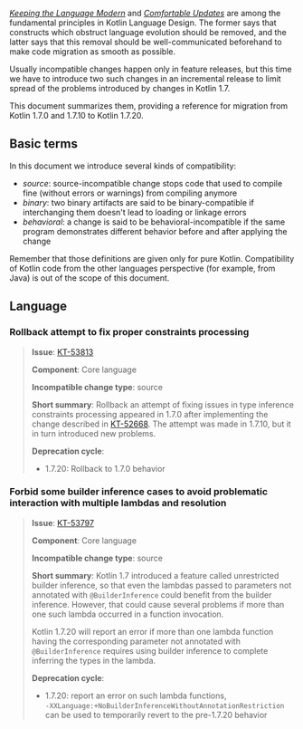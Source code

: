 [//]: # (title: Kotlin 1.7.20 的兼容性指南)

_[Keeping the Language Modern](kotlin-evolution.md)_ and _[Comfortable Updates](kotlin-evolution.md)_ are among the fundamental principles in
Kotlin Language Design. The former says that constructs which obstruct language evolution should be removed, and the
latter says that this removal should be well-communicated beforehand to make code migration as smooth as possible.

Usually incompatible changes happen only in feature releases, but this time we have to introduce two such changes
in an incremental release to limit spread of the problems introduced by changes in Kotlin 1.7.

This document summarizes them, providing a reference for migration from Kotlin 1.7.0 and 1.7.10 to Kotlin 1.7.20.

## Basic terms

In this document we introduce several kinds of compatibility:

- _source_: source-incompatible change stops code that used to compile fine (without errors or warnings) from compiling
  anymore
- _binary_: two binary artifacts are said to be binary-compatible if interchanging them doesn't lead to loading or
  linkage errors
- _behavioral_: a change is said to be behavioral-incompatible if the same program demonstrates different behavior
  before and after applying the change

Remember that those definitions are given only for pure Kotlin. Compatibility of Kotlin code from the other languages
perspective
(for example, from Java) is out of the scope of this document.

## Language

<!--
### Title

> **Issue**: [KT-NNNNN](https://youtrack.jetbrains.com/issue/KT-NNNNN)
>
> **Component**: Core language
>
> **Incompatible change type**: source
>
> **Short summary**:
>
> **Deprecation cycle**:
>
> - 1.5.20: warning
> - 1.7.0: report an error
-->

### Rollback attempt to fix proper constraints processing

> **Issue**: [KT-53813](https://youtrack.jetbrains.com/issue/KT-53813)
>
> **Component**: Core language
>
> **Incompatible change type**: source
>
> **Short summary**: Rollback an attempt of fixing issues in type inference constraints processing appeared in 1.7.0
> after implementing the change described in [KT-52668](https://youtrack.jetbrains.com/issue/KT-52668). 
> The attempt was made in 1.7.10, but it in turn introduced new problems.
>
> **Deprecation cycle**:
>
> - 1.7.20: Rollback to 1.7.0 behavior


### Forbid some builder inference cases to avoid problematic interaction with multiple lambdas and resolution

> **Issue**: [KT-53797](https://youtrack.jetbrains.com/issue/KT-53797)
>
> **Component**: Core language
>
> **Incompatible change type**: source
>
> **Short summary**: Kotlin 1.7 introduced a feature called unrestricted builder inference, so that even the lambdas passed
> to parameters not annotated with `@BuilderInference` could benefit from the builder inference. 
> However, that could cause several problems if more than one such lambda occurred in a function invocation. 
> 
> Kotlin 1.7.20 will report an error if more than one lambda function having 
> the corresponding parameter not annotated with `@BuilderInference` requires using builder inference
> to complete inferring the types in the lambda.
>
> **Deprecation cycle**:
>
> - 1.7.20: report an error on such lambda functions,  
> `-XXLanguage:+NoBuilderInferenceWithoutAnnotationRestriction` can be used to temporarily revert to the pre-1.7.20 behavior
